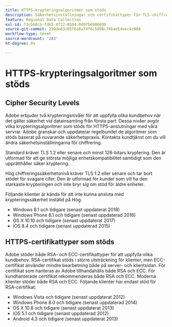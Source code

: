 ```yaml
---
title: HTTPS-krypteringsalgoritmer som stöds
description: Säkerhetsinställningar och certifikattyper för TLS-chiffrering.
feature: Regional Data Collection
exl-id: f1cbb0cb-fd65-4f22-8594-0d97b6906698
source-git-commit: 299de03c05f6a8af4f6c5d98c76bae54eec4c088
workflow-type: tm+mt
source-wordcount: '283'
ht-degree: 0%

---
```


# HTTPS-krypteringsalgoritmer som stöds

## Cipher Security Levels

Adobe erbjuder två krypteringsnivåer för att uppfylla olika kundbehov när det gäller säkerhet vid datainsamling från första part. Dessa nivåer avgör vilka krypteringsalgoritmer som stöds för HTTPS-anslutningar med våra servrar. Adobe granskar och uppdaterar regelbundet de algoritmer som stöds baserat på nuvarande säkerhetspraxis. Kontakta kundtjänst om du vill ändra säkerhetsinställningarna för chiffrering.

Standard kräver TLS 1.2 eller senare och minst 128-bitars kryptering. Den är utformad för att ge största möjliga enhetskompatibilitet samtidigt som den upprätthåller säker kryptering.

Hög chiffreringssäkerhetsnivå kräver TLS 1.2 eller senare och tar bort stödet för svagare cifer. Den är utformad för kunder som vill ha den starkaste krypteringen och inte bryr sig om stöd för äldre enheter.

Följande klienter är kända för att inte kunna ansluta med krypteringssäkerhet inställd på Hög.

* Windows 8.1 och tidigare (senast uppdaterat 2018)
* Windows Phone 8.1 och tidigare (senast uppdaterad 2016)
* OS X 10.10 och tidigare (senast uppdaterat 2017)
* iOS 8.4 och tidigare (senast uppdaterad 2015)

## HTTPS-certifikattyper som stöds

Adobe stöder både RSA- och ECC-certifikattyper för att uppfylla olika kundbehov. RSA-certifikat stöds i större utsträckning för klienter, men ECC-certifikat använder mindre bearbetning både på server- och klientsidan. För certifikat som hanteras av Adobe tillhandahålls både RSA och ECC. För kundhanterade certifikat rekommenderas både RSA och ECC. Moderna klienter stöder både RSA och ECC. Följande klienter har endast stöd för RSA-certifikat:

* Windows Vista och tidigare (senast uppdaterat 2012)
* Windows Phone 8.0 och tidigare (senast uppdaterad 2014)
* OS X 10.8 och tidigare (senast uppdaterat 2013)
* iOS 5.1 och tidigare (senast uppdaterad 2012)
* Android 4.3 och tidigare (senast uppdaterat 2013)
